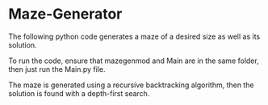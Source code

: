 # Maze-Generator
The following python code generates a maze of a desired size as well as its solution.

To run the code, ensure that mazegenmod and Main are in the same folder, then just run the Main.py file.

The maze is generated using a recursive backtracking algorithm, then the solution is found with a depth-first search.
